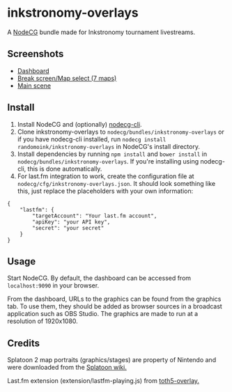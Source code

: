 # inkstronomy-overlays

A [NodeCG](http://github.com/nodecg/nodecg) bundle made for Inkstronomy tournament livestreams.

## Screenshots

* [Dashboard](https://i.imgur.com/ODbymgQ.png)
* [Break screen/Map select (7 maps)](https://i.imgur.com/ULqjiY5.jpg)
* [Main scene](https://i.imgur.com/VxOD0aK.png)

## Install

1. Install NodeCG and (optionally) [nodecg-cli](https://github.com/nodecg/nodecg-cli).
2. Clone inkstronomy-overlays to `nodecg/bundles/inkstronomy-overlays` or if you have nodecg-cli installed, run `nodecg install randomoink/inkstronomy-overlays` in NodeCG's install directory.
3. Install dependencies by running `npm install` and `bower install` in `nodecg/bundles/inkstronomy-overlays`. If you're installing using nodecg-cli, this is done automatically.
4. For last.fm integration to work, create the configuration file at `nodecg/cfg/inkstronomy-overlays.json`.
It should look something like this, just replace the placeholders with your own information:
```
{
	"lastfm": {
		"targetAccount": "Your last.fm account",
		"apiKey": "your API key",
		"secret": "your secret"
	}
}
```

## Usage

Start NodeCG. By default, the dashboard can be accessed from `localhost:9090` in your browser.

From the dashboard, URLs to the graphics can be found from the graphics tab. To use them, they should be added as browser sources in a broadcast application such as OBS Studio. The graphics are made to run at a resolution of 1920x1080.

## Credits

Splatoon 2 map portraits (graphics/stages) are property of Nintendo and were downloaded from the [Splatoon wiki.](https://splatoonwiki.org/wiki/Stage)

Last.fm extension (extension/lastfm-playing.js) from [toth5-overlay.](https://github.com/TipoftheHats/toth5-overlay)